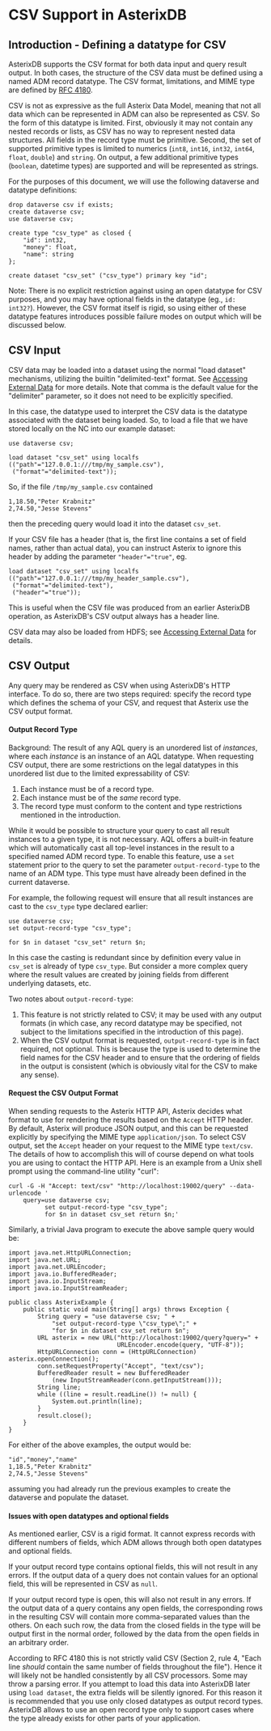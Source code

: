 # CSV Support in AsterixDB

## Introduction - Defining a datatype for CSV

AsterixDB supports the CSV format for both data input and query result
output. In both cases, the structure of the CSV data must be defined
using a named ADM record datatype. The CSV format, limitations, and
MIME type are defined by [RFC
4180](https://tools.ietf.org/html/rfc4180).

CSV is not as expressive as the full Asterix Data Model, meaning that
not all data which can be represented in ADM can also be represented
as CSV. So the form of this datatype is limited. First, obviously it
may not contain any nested records or lists, as CSV has no way to
represent nested data structures. All fields in the record type must
be primitive. Second, the set of supported primitive types is limited
to numerics (`int8`, `int16`, `int32`, `int64`, `float`, `double`) and
`string`.  On output, a few additional primitive types (`boolean`,
datetime types) are supported and will be represented as strings.

For the purposes of this document, we will use the following dataverse
and datatype definitions:

    drop dataverse csv if exists;
    create dataverse csv;
    use dataverse csv;

    create type "csv_type" as closed {
        "id": int32,
        "money": float,
        "name": string
    };

    create dataset "csv_set" ("csv_type") primary key "id";

Note: There is no explicit restriction against using an open datatype
for CSV purposes, and you may have optional fields in the datatype
(eg., `id: int32?`).  However, the CSV format itself is rigid, so
using either of these datatype features introduces possible failure
modes on output which will be discussed below.

## CSV Input

CSV data may be loaded into a dataset using the normal "load dataset"
mechanisms, utilizing the builtin "delimited-text" format. See
[Accessing External Data](aql/externaldata.html) for more
details. Note that comma is the default value for the "delimiter"
parameter, so it does not need to be explicitly specified.

In this case, the datatype used to interpret the CSV data is the
datatype associated with the dataset being loaded. So, to load a file
that we have stored locally on the NC into our example dataset:

    use dataverse csv;

    load dataset "csv_set" using localfs
    (("path"="127.0.0.1:///tmp/my_sample.csv"),
     ("format"="delimited-text"));

So, if the file `/tmp/my_sample.csv` contained

    1,18.50,"Peter Krabnitz"
    2,74.50,"Jesse Stevens"

then the preceding query would load it into the dataset `csv_set`.

If your CSV file has a header (that is, the first line contains a set
of field names, rather than actual data), you can instruct Asterix to
ignore this header by adding the parameter `"header"="true"`, eg.

    load dataset "csv_set" using localfs
    (("path"="127.0.0.1:///tmp/my_header_sample.csv"),
     ("format"="delimited-text"),
     ("header"="true"));

This is useful when the CSV file was produced from an earlier
AsterixDB operation, as AsterixDB's CSV output always has a header
line.

CSV data may also be loaded from HDFS; see
[Accessing External Data](aql/externaldata.html) for details.

## CSV Output

Any query may be rendered as CSV when using AsterixDB's HTTP
interface.  To do so, there are two steps required: specify the record
type which defines the schema of your CSV, and request that Asterix
use the CSV output format.

#### Output Record Type

Background: The result of any AQL query is an unordered list of
_instances_, where each _instance_ is an instance of an AQL
datatype. When requesting CSV output, there are some restrictions on
the legal datatypes in this unordered list due to the limited
expressability of CSV:

1. Each instance must be of a record type.
2. Each instance must be of the _same_ record type.
3. The record type must conform to the content and type restrictions
mentioned in the introduction.

While it would be possible to structure your query to cast all result
instances to a given type, it is not necessary. AQL offers a built-in
feature which will automatically cast all top-level instances in the
result to a specified named ADM record type. To enable this feature,
use a `set` statement prior to the query to set the parameter
`output-record-type` to the name of an ADM type. This type must have
already been defined in the current dataverse.

For example, the following request will ensure that all result
instances are cast to the `csv_type` type declared earlier:

    use dataverse csv;
    set output-record-type "csv_type";

    for $n in dataset "csv_set" return $n;

In this case the casting is redundant since by definition every value
in `csv_set` is already of type `csv_type`. But consider a more
complex query where the result values are created by joining fields
from different underlying datasets, etc.

Two notes about `output-record-type`:

1. This feature is not strictly related to CSV; it may be used with
any output formats (in which case, any record datatype may be
specified, not subject to the limitations specified in the
introduction of this page).
2. When the CSV output format is requested, `output-record-type` is in
fact required, not optional. This is because the type is used to
determine the field names for the CSV header and to ensure that the
ordering of fields in the output is consistent (which is obviously
vital for the CSV to make any sense).

#### Request the CSV Output Format

When sending requests to the Asterix HTTP API, Asterix decides what
format to use for rendering the results based on the `Accept` HTTP
header. By default, Asterix will produce JSON output, and this can be
requested explicitly by specifying the MIME type `application/json`.
To select CSV output, set the `Accept` header on your request to the
MIME type `text/csv`. The details of how to accomplish this will of
course depend on what tools you are using to contact the HTTP API.
Here is an example from a Unix shell prompt using the command-line
utility "curl":

    curl -G -H "Accept: text/csv" "http://localhost:19002/query" --data-urlencode '
        query=use dataverse csv;
              set output-record-type "csv_type";
              for $n in dataset csv_set return $n;'

Similarly, a trivial Java program to execute the above sample query
would be:

    import java.net.HttpURLConnection;
    import java.net.URL;
    import java.net.URLEncoder;
    import java.io.BufferedReader;
    import java.io.InputStream;
    import java.io.InputStreamReader;

    public class AsterixExample {
        public static void main(String[] args) throws Exception {
            String query = "use dataverse csv; " +
                "set output-record-type \"csv_type\";" +
                "for $n in dataset csv_set return $n";
            URL asterix = new URL("http://localhost:19002/query?query=" +
                                  URLEncoder.encode(query, "UTF-8"));
            HttpURLConnection conn = (HttpURLConnection) asterix.openConnection();
            conn.setRequestProperty("Accept", "text/csv");
            BufferedReader result = new BufferedReader
                (new InputStreamReader(conn.getInputStream()));
            String line;
            while ((line = result.readLine()) != null) {
                System.out.println(line);
            }
            result.close();
        }
    }

For either of the above examples, the output would be:

    "id","money","name"
    1,18.5,"Peter Krabnitz"
    2,74.5,"Jesse Stevens"

assuming you had already run the previous examples to create the
dataverse and populate the dataset.

#### Issues with open datatypes and optional fields

As mentioned earlier, CSV is a rigid format. It cannot express records
with different numbers of fields, which ADM allows through both open
datatypes and optional fields.

If your output record type contains optional fields, this will not
result in any errors. If the output data of a query does not contain
values for an optional field, this will be represented in CSV as
`null`.

If your output record type is open, this will also not result in any
errors. If the output data of a query contains any open fields, the
corresponding rows in the resulting CSV will contain more
comma-separated values than the others. On each such row, the data
from the closed fields in the type will be output first in the normal
order, followed by the data from the open fields in an arbitrary
order.

According to RFC 4180 this is not strictly valid CSV (Section 2, rule
4, "Each line _should_ contain the same number of fields throughout
the file").  Hence it will likely not be handled consistently by all
CSV processors. Some may throw a parsing error. If you attempt to load
this data into AsterixDB later using `load dataset`, the extra fields
will be silently ignored. For this reason it is recommended that you
use only closed datatypes as output record types. AsterixDB allows to
use an open record type only to support cases where the type already
exists for other parts of your application.
